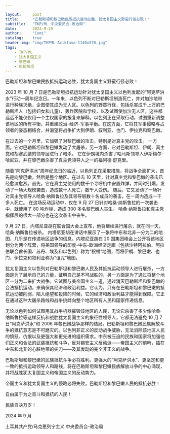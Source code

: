 ```yaml
---

layout:     post
title:      "巴勒斯坦和黎巴嫩民族抵抗运动必胜，犹太复国主义野蛮行径必败！"
subtitle:   "TKP/ML 中央委员会-政治局"
date:       2024-9-29
author:     "Comi"
catalog:    true
header-img: "img/TKPML-Aciklama-1140x570.jpg"
tags:
    - TKP/ML
    - 犹太复国主义
    - 黎巴嫩
    - 巴勒斯坦
---
```


巴勒斯坦和黎巴嫩民族抵抗运动必胜，犹太复国主义野蛮行径必败！

2023 年 10 月 7 日是巴勒斯坦抵抗运动针对犹太复国主义以色列发起的“阿克萨洪水”行动一周年纪念日。一年来，以色列不断对巴勒斯坦制造死亡，并对加沙地带进行种族灭绝，企图使其成为无人区。以色列的野蛮行径，包括杀害成千上万的巴勒斯坦人（包括妇女和儿童）、轰炸医院和学校，以及试图使加沙无人区，这些都远远不能仅仅用一个主权国家的报复来解释。以色列正在采取行动，试图重新调整该地区的所有平衡，并重建政治-经济-军事平衡。在这方面，它将其军事侵略与占领者的姿态相结合，并渴望将战争扩大到伊朗、叙利亚、也门、伊拉克和黎巴嫩。

在过去的一个月里，它加强了对黎巴嫩的攻击，特别是对真主党的攻击。 一方面，它对巴勒斯坦和黎巴嫩发动了大屠杀，另一方面，它对巴勒斯坦、伊朗、真主党和胡塞武装的领导层进行了暗杀。 它在伊朗境内杀害了哈马斯领导人伊斯梅尔·哈尼亚，并在黎巴嫩杀害了真主党领导人之一的福阿德·舒克里。

随着“阿克萨洪水”周年纪念日的临近，以色列正在采取措施，将战争全面扩大，首先是向黎巴嫩，然后是整个地区。在过去 10 天里，针对真主党和黎巴嫩的袭击已经愈演愈烈。首先，它在真主党使用的数千个寻呼机中安置炸弹，并同时引爆，发动了一场大规模袭击，造成数十人死亡，数千人受伤。 随后，它又发动了一场针对真主党领导人哈桑·纳斯鲁拉及其领导层数十名成员的袭击，在一周内造成一千多人死亡。 在这场反动运动中，仅在 9 月 27 日针对哈桑·纳斯鲁拉的一次袭击中，就使用了 80 吨炸弹，造成 300 多名黎巴嫩人丧生。 哈桑·纳斯鲁拉和真主党指挥层的很大一部分也在这次袭击中丧生。

9 月 27 日，内塔尼亚胡在联合国大会上宣布，他将继续进行屠杀，就在同一天，哈桑·纳斯鲁拉被杀。 内塔尼亚胡在讲话中展示了一张将中东和北非一分为二的地图，几乎是在传递地区战争的信息。内塔尼亚胡在 20 国集团峰会上公开将该地区划分为两个阵营，将美国领导的印度-中东-欧洲经济走廊（包括沙特阿拉伯、阿拉伯联合酋长国、苏丹、埃及和以色列）称为“祝福”地图，而将伊朗、黎巴嫩、也门、伊拉克和叙利亚称为“诅咒”地图。

犹太复国主义以色列对巴勒斯坦和黎巴嫩人民及其抵抗运动领导人进行屠杀，一方面是为了展示自己的力量，证明自己是不可战胜的，另一方面是为了通过将整个地区一分为二来扩大战争。它试图与美帝国主义一道，通过消灭巴勒斯坦和黎巴嫩的合法抵抗运动，来确保其经济和政治利益。它认为，只有在巴勒斯坦和黎巴嫩的抵抗运动被削弱、陷入绝望和投降的时候，它的经济和政治利益才能得到保障。它正在通过这种大屠杀路线和战争挑衅向整个地区所有人民和国家传递信息。

无论以色列如何试图用其战争机器摧毁该地区的人民，无论它杀害了多少像哈桑·纳斯鲁拉等这样反抗和战胜犹太复国主义的象征性领导人，它都无法避免 10 月 7 日“阿克萨洪水”和 2006 年黎巴嫩战争那样的结局。巴勒斯坦和黎巴嫩民族解放斗争的抵抗意志是不可磨灭的。以色列非正义的反动战争威胁，无法消除该地区人民的愤怒、仇恨以及更强大和更先进的组织需求。中东被压迫的民族和国家将加强他们正义和合法的武装抵抗和斗争，反对锡安主义反动派——帝国主义的前哨，插在中东和北非的心脏地带的尖刀——及其发动的完全非正义的战争。

巴勒斯坦和黎巴嫩的民族抵抗斗争必将胜利。更强大的“阿克萨洪水”、更坚定和更一致的抵抗运动领导人和路线，将在巴勒斯坦和黎巴嫩民族解放斗争的中心涌现，并将战胜犹太复国主义和帝国主义的反动势力。

帝国主义和犹太复国主义的侵略必将失败，巴勒斯坦和黎巴嫩人民的抵抗必胜！

自由属于为之奋斗和抵抗的人民！

民族自决万岁！

2024 年 9 月

土耳其共产党/马克思列宁主义 中央委员会-政治局
